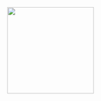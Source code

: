 <div align='center'>
  <img height=200 src="https://media1.tenor.com/images/72704de0ba1f10ca665d7dff15e4fa1f/tenor.gif?itemid=14686965"/>
</div>
